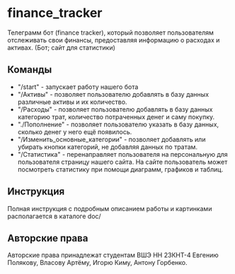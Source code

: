 finance_tracker
=================

Телеграмм бот (finance tracker), который позволяет пользователям отслеживать свои 
финансы, предоставляя информацию о расходах и активах. (Бот; сайт для статистики)

## Команды

* "/start" - запускает работу нашего бота 
* "/Активы" - позволяет пользователю добавлять в базу данных различные активы и 
их количество.
* "/Расходы" - позволяет пользователю добавлять в базу данных категорию трат, 
количество потраченных денег и саму покупку. 
* "./Пополнение" - позволяет пользователю указать в базу данных, сколько денег 
у него ещё появилось. 
* "/Изменить_основные_категории" - позволяет добавлять или убирать кнопки категорий,
не добавляя данных по тратам.
* "/Статистика" - перенаправляет пользователя на персональную  для пользователя 
страницу нашего сайта. На сайте пользователь может посмотреть статистику при 
помощи диаграмм, графиков и таблиц. 

## Инструкция

Полная инструкция с подробным описанием работы и картинками располагается в каталоге doc/

## Авторские права

Авторские права принадлежат студентам ВШЭ НН 23КНТ-4 Евгению Полякову, Власову Артёму, 
Игорю Киму, Антону Горбенко.
